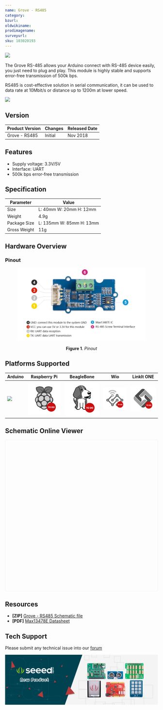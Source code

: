 ```yaml
---
name: Grove - RS485
category: 
bzurl: 
oldwikiname: 
prodimagename: 
surveyurl: 
sku: 103020193
---
```



![](https://files.seeedstudio.com/wiki/Grove-RS485/img/preview.png)


The Grove RS-485 allows your Arduino connect with RS-485 device easily, you just need to plug and play. This module is highly stable and supports error-free transmission of 500k bps.  


RS485 is cost-effective solution in serial communication, it can be used to data rate at 10Mbit/s or distance up to 1200m at lower speed.  



<p style=":center"><a href="https://www.seeedstudio.com/Grove-RS485-p-2924.html" target="_blank"><img src="https://github.com/SeeedDocument/wiki_english/raw/master/docs/images/300px-Get_One_Now_Banner-ragular.png" /></a></p>

## Version

| Product Version  | Changes                                                                                               | Released Date |
|------------------|-------------------------------------------------------------------------------------------------------|---------------|
| Grove - RS485 | Initial                                                                                               | Nov 2018      |

## Features

- Supply voltage: 3.3V/5V
- Interface: UART
- 500k bps error-free transmission

## Specification

|Parameter|Value|
|---|---|
|Size|L: 40mm W: 20mm H: 12mm| 
|Weight|4.9g|
|Package Size|L: 135mm W: 85mm H: 13mm|
|Gross Weight|11g|

## Hardware Overview

### Pinout


<div align="center">
<figure>
  <p style=":center"><a href="https://github.com/SeeedDocument/Grove-RS485/raw/master/img/pinout.jpg" target="_blank"><img src="https://github.com/SeeedDocument/Grove-RS485/raw/master/img/pinout.jpg" /></a></p>
  <figcaption><b>Figure 1</b>. <i>Pinout</i></figcaption>
</figure>
</div>


## Platforms Supported

| Arduino                                                                                             | Raspberry Pi                                                                                             | BeagleBone                                                                                      | Wio                                                                                               | LinkIt ONE                                                                                         |
|-----------------------------------------------------------------------------------------------------|----------------------------------------------------------------------------------------------------------|-------------------------------------------------------------------------------------------------|---------------------------------------------------------------------------------------------------|----------------------------------------------------------------------------------------------------|
| ![](https://raw.githubusercontent.com/SeeedDocument/wiki_english/master/docs/images/arduino_logo.jpg) | ![](https://raw.githubusercontent.com/SeeedDocument/wiki_english/master/docs/images/raspberry_pi_logo_n.jpg) | ![](https://raw.githubusercontent.com/SeeedDocument/wiki_english/master/docs/images/bbg_logo_n.jpg) | ![](https://raw.githubusercontent.com/SeeedDocument/wiki_english/master/docs/images/wio_logo_n.jpg) | ![](https://raw.githubusercontent.com/SeeedDocument/wiki_english/master/docs/images/linkit_logo_n.jpg) |



## Schematic Online Viewer


<div class="altium-ecad-viewer" data-project-src="https://github.com/SeeedDocument/Grove-RS485/raw/master/res/Grove%20-%20RS485.zip" style="border-radius: 0px 0px 4px 4px; height: 500px; border-style: solid; border-width: 1px; border-color: rgb(241, 241, 241); overflow: hidden; max-width: 1280px; max-height: 700px; box-sizing: border-box;" />
</div>



## Resources

- **[ZIP]** [Grove - RS485 Schematic file](https://files.seeedstudio.com/wiki/Grove-RS485/res/Grove%20-%20RS485.zip)
- **[PDF]** [Max13478E Datasheet](https://files.seeedstudio.com/wiki/Grove-RS485/res/Max13478.pdf)




## Tech Support
Please submit any technical issue into our [forum](http://forum.seeedstudio.com/)<br /><p style="text-align:center"><a href="https://www.seeedstudio.com/act-4.html?utm_source=wiki&utm_medium=wikibanner&utm_campaign=newproducts" target="_blank"><img src="https://github.com/SeeedDocument/Wiki_Banner/raw/master/new_product.jpg" /></a></p>